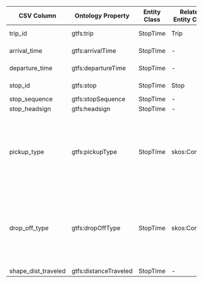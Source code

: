| CSV Column          | Ontology Property       | Entity Class | Related Entity Class | Subject Generation                    | Join Condition                     | Datatype               | Function Name        | Function Output                                                                 |
|---------------------|-------------------------|--------------|-----------------------|----------------------------------------|------------------------------------|------------------------|----------------------|----------------------|
| trip_id             | gtfs:trip               | StopTime     | Trip                 | stoptime/{trip_id}_{stop_sequence}     | stop_times.trip_id = trips.trip_id | -                      | -                   | -                                                                               |
| arrival_time        | gtfs:arrivalTime        | StopTime     | -                    | -                                     | -                                  | schema:Time (xsd:time) | -                   | -                                                                               |
| departure_time      | gtfs:departureTime      | StopTime     | -                    | -                                     | -                                  | schema:Time (xsd:time) | -                   | -                                                                               |
| stop_id             | gtfs:stop               | StopTime     | Stop                 | -                                     | stop_times.stop_id = stops.stop_id | -                      | -                    | -                                                                               |
| stop_sequence       | gtfs:stopSequence       | StopTime     | -                    | -                                     | -                                  | xsd:nonNegativeInteger | -                    | -                                                                               |
| stop_headsign       | gtfs:headsign           | StopTime     | -                    | -                                     | -                                  | xsd:string             | -                    | -                                                                               |
| pickup_type         | gtfs:pickupType         | StopTime     | skos:Concept         | -                                     | -                                  |  | mapPickupType        | 0: `http://transport.linkeddata.es/kos/pickup/available`<br>1: `http://transport.linkeddata.es/kos/pickup/not-available`<br>2: `http://transport.linkeddata.es/kos/pickup/must-phone`<br>3: `http://transport.linkeddata.es/kos/pickup/coordinate-with-driver`<br>other: `http://transport.linkeddata.es/kos/pickup/available` |
| drop_off_type       | gtfs:dropOffType        | StopTime     | skos:Concept         | -                                     | -                                  |  | mapDropOffType       |0: `http://transport.linkeddata.es/kos/pickup/available`<br>1: `http://transport.linkeddata.es/kos/pickup/not-available`<br>2: `http://transport.linkeddata.es/kos/pickup/must-phone`<br>3: `http://transport.linkeddata.es/kos/pickup/coordinate-with-driver`<br>other: `http://transport.linkeddata.es/kos/pickup/available`|
| shape_dist_traveled | gtfs:distanceTraveled   | StopTime     | -                    | -                                     | -                                  | gtfs:nonNegativeFloat  | -                    | -                                                                               |
